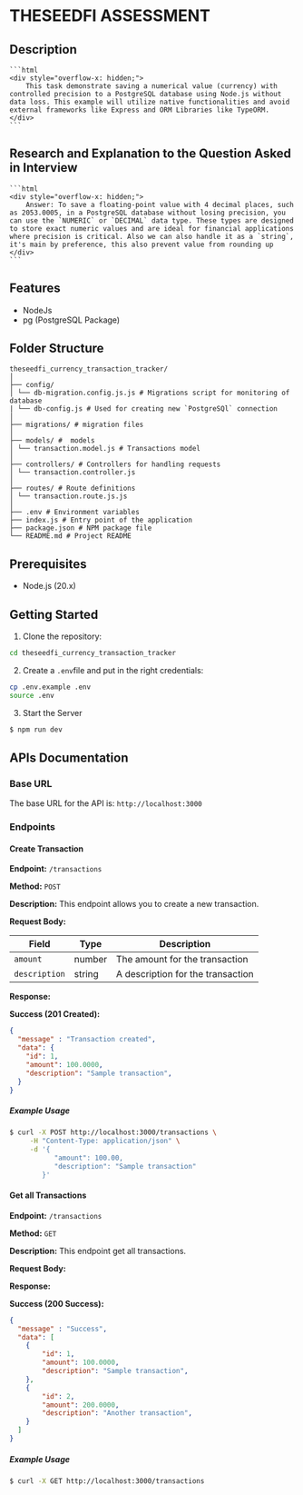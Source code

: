 # THESEEDFI ASSESSMENT 

## Description

    ```html
    <div style="overflow-x: hidden;">
        This task demonstrate saving a numerical value (currency) with controlled precision to a PostgreSQL database using Node.js without data loss. This example will utilize native functionalities and avoid external frameworks like Express and ORM Libraries like TypeORM.
    </div>
    ```

## Research and Explanation to the Question Asked in Interview

    ```html
    <div style="overflow-x: hidden;">
        Answer: To save a floating-point value with 4 decimal places, such as 2053.0005, in a PostgreSQL database without losing precision, you can use the `NUMERIC` or `DECIMAL` data type. These types are designed to store exact numeric values and are ideal for financial applications where precision is critical. Also we can also handle it as a `string`, it's main by preference, this also prevent value from rounding up
    </div>
    ```

## Features

- NodeJs
- pg (PostgreSQL Package)

## Folder Structure

    theseedfi_currency_transaction_tracker/
    │
    ├── config/
    │ └── db-migration.config.js.js # Migrations script for monitoring of database
    | └── db-config.js # Used for creating new `PostgreSQl` connection
    │
    ├── migrations/ # migration files
    │
    ├── models/ #  models
    │ └── transaction.model.js # Transactions model
    │
    ├── controllers/ # Controllers for handling requests
    │ └── transaction.controller.js
    │
    ├── routes/ # Route definitions
    │ └── transaction.route.js.js
    │
    ├── .env # Environment variables
    ├── index.js # Entry point of the application
    ├── package.json # NPM package file
    └── README.md # Project README

## Prerequisites

- Node.js (20.x)

## Getting Started

1. Clone the repository:

```bash
cd theseedfi_currency_transaction_tracker
```

2. Create a `.env`file and put in the right credentials:

```bash
cp .env.example .env
source .env
```

3. Start the Server
  
```bash
$ npm run dev
```

## APIs Documentation

### Base URL

The base URL for the API is: `http://localhost:3000`

### Endpoints

#### Create Transaction

**Endpoint:** `/transactions`

**Method:** `POST`

**Description:** This endpoint allows you to create a new transaction.

**Request Body:**

| Field         | Type   | Description                      |
|---------------|--------|----------------------------------|
| `amount`      | number | The amount for the transaction   |
| `description` | string | A description for the transaction|

**Response:**

**Success (201 Created):**

```json
{
  "message" : "Transaction created",
  "data": {
    "id": 1,
    "amount": 100.0000,
    "description": "Sample transaction",
  }
}
```

##### Example Usage
```bash
$ curl -X POST http://localhost:3000/transactions \
     -H "Content-Type: application/json" \
     -d '{
           "amount": 100.00,
           "description": "Sample transaction"
        }'
```

#### Get all Transactions

**Endpoint:** `/transactions`

**Method:** `GET`

**Description:** This endpoint get all transactions.

**Request Body:**


**Response:**

**Success (200 Success):**

```json
{
  "message" : "Success",
  "data": [
    {
        "id": 1,
        "amount": 100.0000,
        "description": "Sample transaction",
    },
    {
        "id": 2,
        "amount": 200.0000,
        "description": "Another transaction",
    }
  ]
}
```

##### Example Usage
```bash
$ curl -X GET http://localhost:3000/transactions
```